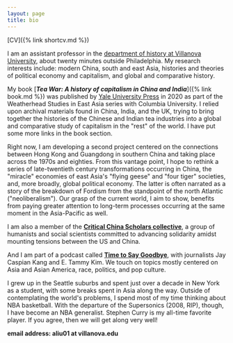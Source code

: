 ```yaml
---
layout: page
title: bio
---
```


<body class="theme-base-08">

[CV]({% link shortcv.md %})

I am an assistant professor in the [department of history at Villanova University](https://www1.villanova.edu/villanova/artsci/history.html), about twenty minutes outside Philadelphia. My research interests include: modern China, south and east Asia, histories and theories of political economy and capitalism, and global and comparative history.

My book [***Tea War: A history of capitalism in China and India***]({% link book.md %}) was published by [Yale University Press](https://yalebooks.yale.edu/book/9780300243734/tea-war) in 2020 as part of the Weatherhead Studies in East Asia series with Columbia University. I relied upon archival materials found in China, India, and the UK, trying to bring together the histories of the Chinese and Indian tea industries into a global and comparative study of capitalism in the "rest" of the world. I have put some more links in the book section.

Right now, I am developing a second project centered on the connections between Hong Kong and Guangdong in southern China and taking place across the 1970s and eighties. From this vantage point, I hope to rethink a series of late-twentieth century transformations occurring in China, the "miracle" economies of east Asia's "flying geese" and "four tiger" societies, and, more broadly, global political economy. The latter is often narrated as a story of the breakdown of Fordism from the standpoint of the north Atlantic ("neoliberalism"). Our grasp of the current world, I aim to show, benefits from paying greater attention to long-term processes occurring at the same moment in the Asia-Pacific as well. 

I am also a member of the [**Critical China Scholars collective**](https://criticalchinascholars.org/), a group of humanists and social scientists committed to advancing solidarity amidst mounting tensions between the US and China.

And I am part of a podcast called [**Time to Say Goodbye**](https://goodbye.substack.com/), with journalists Jay Caspian Kang and E. Tammy Kim. We touch on topics mostly centered on Asia and Asian America, race, politics, and pop culture.

I grew up in the Seattle suburbs and spent just over a decade in New York as a student, with some breaks spent in Asia along the way. Outside of contemplating the world's problems, I spend most of my time thinking about NBA basketball. With the departure of the Supersonics (2008, RIP), though, I have become an NBA generalist. Stephen Curry is my all-time favorite player. If you agree, then we will get along very well!

**email address: aliu01 at villanova.edu**

</body>
